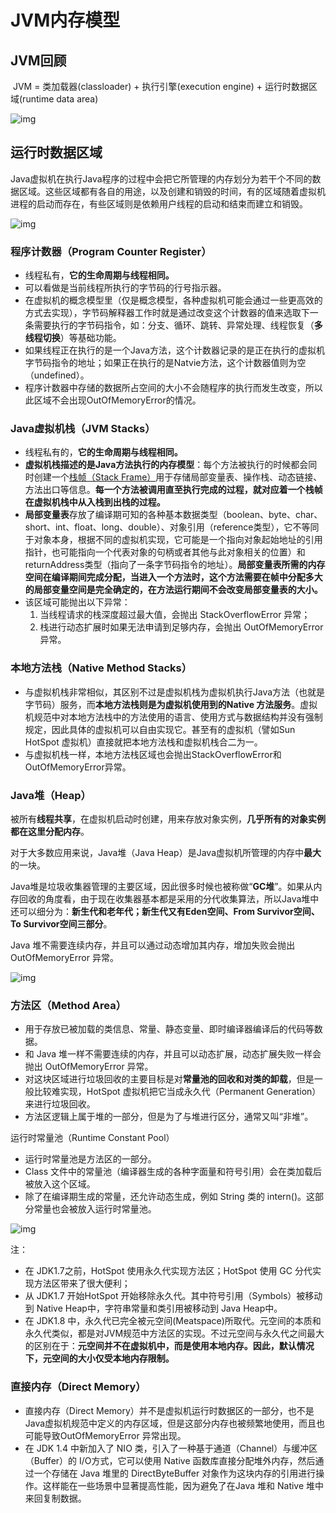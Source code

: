 # JVM内存模型

## JVM回顾

​    JVM = 类加载器(classloader) + 执行引擎(execution engine) + 运行时数据区域(runtime data area) 

![img](F:\typoraImg\162d2f9353c858ad)

## 运行时数据区域 　

​      Java虚拟机在执行Java程序的过程中会把它所管理的内存划分为若干个不同的数据区域。这些区域都有各自的用途，以及创建和销毁的时间，有的区域随着虚拟机进程的启动而存在，有些区域则是依赖用户线程的启动和结束而建立和销毁。 

![img](F:\typoraImg\162d2f9a1478a672)

### 程序计数器（Program Counter Register）

- 线程私有，**它的生命周期与线程相同。**
- 可以看做是当前线程所执行的字节码的行号指示器。
- 在虚拟机的概念模型里（仅是概念模型，各种虚拟机可能会通过一些更高效的方式去实现），字节码解释器工作时就是通过改变这个计数器的值来选取下一条需要执行的字节码指令，如：分支、循环、跳转、异常处理、线程恢复（**多线程切换**）等基础功能。
-  如果线程正在执行的是一个Java方法，这个计数器记录的是正在执行的虚拟机字节码指令的地址；如果正在执行的是Natvie方法，这个计数器值则为空（undefined）。
- 程序计数器中存储的数据所占空间的大小不会随程序的执行而发生改变，所以此区域不会出现OutOfMemoryError的情况。 

### Java虚拟机栈（JVM Stacks）

- 线程私有的，**它的生命周期与线程相同。**
- **虚拟机栈描述的是Java方法执行的内存模型**：每个方法被执行的时候都会同时创建一个[栈帧（Stack Frame）](http://www.cnblogs.com/noKing/p/8167700.html)用于存储局部变量表、操作栈、动态链接、方法出口等信息。**每一个方法被调用直至执行完成的过程，就对应着一个栈帧在虚拟机栈中从入栈到出栈的过程。**
- **局部变量表**存放了编译期可知的各种基本数据类型（boolean、byte、char、short、int、float、long、double）、对象引用（reference类型），它不等同于对象本身，根据不同的虚拟机实现，它可能是一个指向对象起始地址的引用指针，也可能指向一个代表对象的句柄或者其他与此对象相关的位置）和returnAddress类型（指向了一条字节码指令的地址）。**局部变量表所需的内存空间在编译期间完成分配，当进入一个方法时，这个方法需要在帧中分配多大的局部变量空间是完全确定的，在方法运行期间不会改变局部变量表的大小。**
- 该区域可能抛出以下异常：
  1. 当线程请求的栈深度超过最大值，会抛出 StackOverflowError 异常；
  2. 栈进行动态扩展时如果无法申请到足够内存，会抛出 OutOfMemoryError 异常。

### 本地方法栈（Native Method Stacks）

- 与虚拟机栈非常相似，其区别不过是虚拟机栈为虚拟机执行Java方法（也就是字节码）服务，而**本地方法栈则是为虚拟机使用到的Native 方法服务**。虚拟机规范中对本地方法栈中的方法使用的语言、使用方式与数据结构并没有强制规定，因此具体的虚拟机可以自由实现它。甚至有的虚拟机（譬如Sun HotSpot 虚拟机）直接就把本地方法栈和虚拟机栈合二为一。
- 与虚拟机栈一样，本地方法栈区域也会抛出StackOverflowError和OutOfMemoryError异常。

### Java堆（Heap）



被所有**线程共享**，在虚拟机启动时创建，用来存放对象实例，**几乎所有的对象实例都在这里分配内存**。

对于大多数应用来说，Java堆（Java Heap）是Java虚拟机所管理的内存中**最大**的一块。

Java堆是垃圾收集器管理的主要区域，因此很多时候也被称做“**GC堆**”。如果从内存回收的角度看，由于现在收集器基本都是采用的分代收集算法，所以Java堆中还可以细分为：**新生代和老年代；新生代又有Eden空间、From Survivor空间、To Survivor空间三部分**。

Java 堆不需要连续内存，并且可以通过动态增加其内存，增加失败会抛出 OutOfMemoryError 异常。



![img](F:\typoraImg\162d300f8844c943)

### 方法区（Method Area）

- 用于存放已被加载的类信息、常量、静态变量、即时编译器编译后的代码等数据。
- 和 Java 堆一样不需要连续的内存，并且可以动态扩展，动态扩展失败一样会抛出 OutOfMemoryError 异常。
- 对这块区域进行垃圾回收的主要目标是对**常量池的回收和对类的卸载**，但是一般比较难实现，HotSpot 虚拟机把它当成永久代（Permanent Generation）来进行垃圾回收。
- 方法区逻辑上属于堆的一部分，但是为了与堆进行区分，通常又叫“非堆”。

运行时常量池（Runtime Constant Pool）

- 运行时常量池是方法区的一部分。
- Class 文件中的常量池（编译器生成的各种字面量和符号引用）会在类加载后被放入这个区域。
- 除了在编译期生成的常量，还允许动态生成，例如 String 类的 intern()。这部分常量也会被放入运行时常量池。

![img](F:\typoraImg\162d308898c6f1c0)

注：

- 在 JDK1.7之前，HotSpot 使用永久代实现方法区；HotSpot 使用 GC 分代实现方法区带来了很大便利；
- 从 JDK1.7 开始HotSpot 开始移除永久代。其中符号引用（Symbols）被移动到 Native Heap中，字符串常量和类引用被移动到 Java Heap中。
- 在 JDK1.8 中，永久代已完全被元空间(Meatspace)所取代。元空间的本质和永久代类似，都是对JVM规范中方法区的实现。不过元空间与永久代之间最大的区别在于：**元空间并不在虚拟机中，而是使用本地内存。因此，默认情况下，元空间的大小仅受本地内存限制。**



### 直接内存（Direct Memory）

- 直接内存（Direct Memory）并不是虚拟机运行时数据区的一部分，也不是Java虚拟机规范中定义的内存区域，但是这部分内存也被频繁地使用，而且也可能导致OutOfMemoryError 异常出现。
- 在 JDK 1.4 中新加入了 NIO 类，引入了一种基于通道（Channel）与缓冲区（Buffer）的 I/O方式，它可以使用 Native 函数库直接分配堆外内存，然后通过一个存储在 Java 堆里的 DirectByteBuffer 对象作为这块内存的引用进行操作。这样能在一些场景中显著提高性能，因为避免了在Java 堆和 Native 堆中来回复制数据。